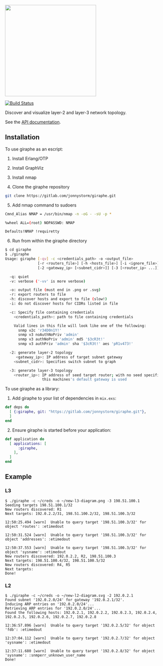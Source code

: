 <a href="https://gitlab.com/jonnystorm/giraphe"><img src="https://gitlab.com/jonnystorm/giraphe/raw/master/giraphe-title.png" height="300px" /></a>

[![Build Status](https://gitlab.com/jonnystorm/giraphe/badges/master/pipeline.svg)](https://gitlab.com/jonnystorm/giraphe/commits/master)

Discover and visualize layer-2 and layer-3 network topology.

See the
[API documentation](https://jonnystorm.gitlab.io/giraphe).

## Installation

To use giraphe as an escript:

  1. Install Erlang/OTP

  2. Install GraphViz

  3. Install nmap

  4. Clone the giraphe repository

  ```sh
  git clone https://gitlab.com/jonnystorm/giraphe.git
  ```

  5. Add nmap command to sudoers

  ```sh
  Cmnd_Alias NMAP = /usr/bin/nmap -n -oG - -sU -p *

  %wheel ALL=(root) NOPASSWD: NMAP

  Defaults!NMAP !requiretty
  ```

  6. Run from within the giraphe directory

  ```sh
  $ cd giraphe
  $ ./giraphe
  Usage: giraphe [-qv] -c <credentials_path> -o <output_file>
                 [-r <routers_file>] [-h <hosts_file>] [-i <ignore_file>]
                 [-2 <gateway_ip> [<subnet_cidr>]] [-3 [<router_ip> ...]]
  
    -q: quiet
    -v: verbose ('-vv' is more verbose)
  
    -o: output file (must end in .png or .svg)
    -r: export routers to file
    -h: discover hosts and export to file (slow!)
    -i: do not discover hosts for CIDRs listed in file
  
    -c: Specify file containing credentials
      <credentials_path>: path to file containing credentials
  
      Valid lines in this file will look like one of the following:
        snmp v2c 'r34D0n1Y!'
        snmp v3 noAuthNoPriv 'admin'
        snmp v3 authNoPriv 'admin' md5 '$3cR3t!'
        snmp v3 authPriv 'admin' sha '$3cR3t!' aes 'pR1v473!'
  
    -2: generate layer-2 topology
       <gateway_ip>: IP address of target subnet gateway
      <subnet_cidr>: Specifies switch subnet to graph
  
    -3: generate layer-3 topology
      <router_ip>: IP address of seed target router; with no seed specified,
                   this machines's default gateway is used

  ```

To use giraphe as a library:

  1. Add giraphe to your list of dependencies in `mix.exs`:

  ```elixir
  def deps do
    [ {:giraphe, git: "https://gitlab.com/jonnystorm/giraphe.git"},
    ]
  end
  ```

  2. Ensure giraphe is started before your application:

  ```elixir
  def application do
    [ applications: [
        :giraphe,
      ],
    ]
  end
  ```

## Example

### L3

    $ ./giraphe -c ~/creds -o ~/new-l3-diagram.png -3 198.51.100.1
    Seeding targets 198.51.100.1/32
    New routers discovered: R1
    Next targets: 192.0.2.2/31, 198.51.100.2/32, 198.51.100.3/32

    12:50:25.494 [warn]  Unable to query target '198.51.100.3/32' for object 'routes': :etimedout
    
    12:50:31.524 [warn]  Unable to query target '198.51.100.3/32' for object 'addresses': :etimedout
    
    12:50:37.553 [warn]  Unable to query target '198.51.100.3/32' for object 'sysname': :etimedout
    New routers discovered: 192.0.2.2, R2, 198.51.100.3
    Next targets: 198.51.100.4/32, 198.51.100.5/32
    New routers discovered: R4, R5
    Next targets: 
    Done!

### L2

    $ ./giraphe -c ~/creds -o ~/new-l2-diagram.svg -2 192.0.2.1
    Found subnet '192.0.2.0/24' for gateway '192.0.2.1/32'.
    Inducing ARP entries on '192.0.2.0/24'...
    Retrieving ARP entries for '192.0.2.0/24'...
    Found the following hosts: 192.0.2.1, 192.0.2.2, 192.0.2.3, 192.0.2.4, 192.0.2.5, 192.0.2.6, 192.0.2.7, 192.0.2.8

    12:36:57.896 [warn]  Unable to query target '192.0.2.5/32' for object 'fdb': :etimedout
    
    12:37:04.112 [warn]  Unable to query target '192.0.2.7/32' for object 'sysname': :etimedout
    
    12:37:11.680 [warn]  Unable to query target '192.0.2.8/32' for object 'sysname': :snmperr_unknown_user_name
    Done!

